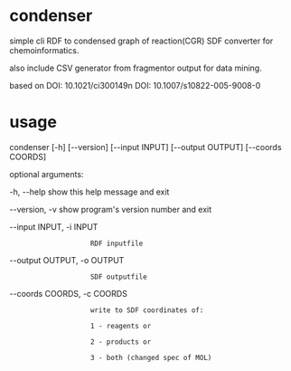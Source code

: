 condenser
=========

simple cli RDF to condensed graph of reaction(CGR) SDF converter for chemoinformatics.

also include CSV generator from fragmentor output for data mining.

based on
DOI: 10.1021/ci300149n
DOI: 10.1007/s10822-005-9008-0

usage
=====
condenser [-h] [--version] [--input INPUT] [--output OUTPUT]
                 [--coords COORDS]

optional arguments:

  -h, --help            show this help message and exit

  --version, -v         show program's version number and exit

  --input INPUT, -i INPUT

                        RDF inputfile

  --output OUTPUT, -o OUTPUT

                        SDF outputfile

  --coords COORDS, -c COORDS

                        write to SDF coordinates of:

                        1 - reagents or

                        2 - products or

                        3 - both (changed spec of MOL)

